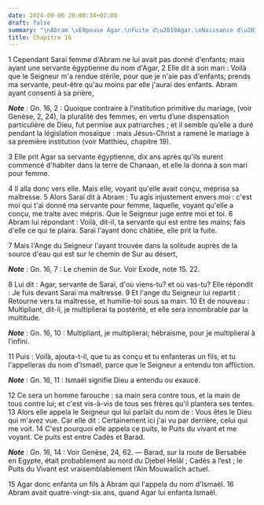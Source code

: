 ```yaml
---
date: 2024-09-06 20:00:34+02:00
draft: false
summary: "\nAbram \xE9pouse Agar.\nFuite d\u2019Agar.\nNaissance d\u2019Isma\xEBl.\n"
title: Chapitre 16
---
```





1 Cependant Saraï femme d'Abram ne lui avait pas donné d'enfants; mais ayant une servante égyptienne du nom d'Agar, 2 Elle dit à son mari : Voilà que le Seigneur m'a rendue stérile, pour que je n'aie pas d'enfants; prends ma servante, peut-être qu'au moins par elle j'aurai des enfants. Abram ayant consenti à sa prière,

***Note*** :  Gn. 16, 2 : Quoique contraire à l’institution primitive du mariage, (voir Genèse, 2, 24), la pluralité des femmes, en vertu d’une dispensation particulière de Dieu, fut permise aux patriarches ; et il semble qu’elle a duré pendant la législation mosaïque : mais Jésus-Christ a ramené le mariage à sa première institution (voir Matthieu, chapitre 19).

3 Elle prit Agar sa servante égyptienne, dix ans après qu'ils eurent commencé d'habiter dans la terre de Chanaan, et elle la donna à son mari pour femme.


4 Il alla donc vers elle. Mais elle, voyant qu'elle avait conçu, méprisa sa maîtresse. 5 Alors Saraï dit à Abram : Tu agis injustement envers moi : c'est moi qui t'ai donné ma servante pour femme, laquelle, voyant qu'elle a conçu, me traite avec mépris. Que le Seigneur juge entre moi et toi. 6 Abram lui répondant : Voilà, dit-il, ta servante qui est entre tes mains; fais d'elle ce qui te plaira. Saraï l'ayant donc châtiée, elle prit la fuite.


7 Mais l'Ange du Seigneur l'ayant trouvée dans la solitude auprès de la source d'eau qui est sur le chemin de Sur au désert,

***Note*** :  Gn. 16, 7 : Le chemin de Sur. Voir Exode, note 15. 22.

8 Lui dit : Agar, servante de Saraï, d'où viens-tu? et où vas-tu? Elle répondit : Je fuis devant Saraï ma maîtresse. 9 Et l'ange du Seigneur lui repartit : Retourne vers ta maîtresse, et humilie-toi sous sa main. 10 Et de nouveau : Multipliant, dit-il, je multiplierai ta postérité, et elle sera innombrable par la multitude.

***Note*** :  Gn. 16, 10 : Multipliant, je multiplierai; hébraïsme, pour je multiplierai à l’infini.

11 Puis : Voilà, ajouta-t-il, que tu as conçu et tu enfanteras un fils, et tu l'appelleras du nom d'Ismaël, parce que le Seigneur a entendu ton affliction.

***Note*** :  Gn. 16, 11 : Ismaël signifie Dieu a entendu ou exaucé.

12 Ce sera un homme farouche : sa main sera contre tous, et la main de tous contre lui; et c'est vis-à-vis de tous ses frères qu'il plantera ses tentes. 13 Alors elle appela le Seigneur qui lui parlait du nom de : Vous êtes le Dieu qui m'avez vue. Car elle dit : Certainement ici j'ai vu par derrière, celui qui me voit. 14 C'est pourquoi elle appela ce puits, le Puits du vivant et me voyant. Ce puits est entre Cadès et Barad.

***Note*** :  Gn. 16, 14 : Voir Genèse, 24, 62. ― Barad, sur la route de Bersabée en Egypte, était probablement au nord du Djebel Helâl ; Cadès à l’est ; le Puits du Vivant est vraisemblablement l’Aïn Mouwailich actuel.


15 Agar donc enfanta un fils à Abram qui l'appela du nom d'Ismaël. 16 Abram avait quatre-vingt-six ans, quand Agar lui enfanta Ismaël.

